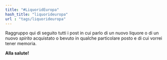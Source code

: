 ```yaml
---
title: "#LiquoridEuropa"
hash_title: "liquorideuropa"
url : "tags/liquorideuropa"
---
```

Raggruppo qui di seguito tutti i post in cui parlo di un nuovo liquore o di un nuovo _spirito_ acquistato o bevuto in qualche particolare posto e di cui vorrei tener memoria.

**Alla salute!**